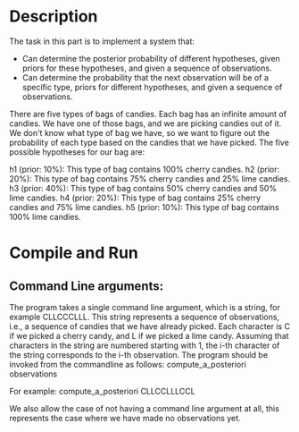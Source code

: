 # Description
The task in this part is to implement a system that:
* Can determine the posterior probability of different hypotheses, given priors for these hypotheses, and given a sequence of   observations.
* Can determine the probability that the next observation will be of a specific type, priors for different hypotheses, and given a sequence of observations.


There are five types of bags of candies. Each bag has an infinite amount of candies. We have one of those bags, and we are picking candies out of it. We don't know what type of bag we have, so we want to figure out the probability of each type based on the candies that we have picked.
The five possible hypotheses for our bag are:

h1 (prior: 10%): This type of bag contains 100% cherry candies.
h2 (prior: 20%): This type of bag contains 75% cherry candies and 25% lime candies.
h3 (prior: 40%): This type of bag contains 50% cherry candies and 50% lime candies.
h4 (prior: 20%): This type of bag contains 25% cherry candies and 75% lime candies.
h5 (prior: 10%): This type of bag contains 100% lime candies.

# Compile and Run

## Command Line arguments:

The program takes a single command line argument, which is a string, for example CLLCCCLLL. This string represents a sequence of observations, i.e., a sequence of candies that we have already picked. Each character is C if we picked a cherry candy, and L if we picked a lime candy. Assuming that characters in the string are numbered starting with 1, the i-th character of the string corresponds to the i-th observation. The program should be invoked from the commandline as follows:
compute_a_posteriori observations


For example:
compute_a_posteriori CLLCCLLLCCL

We also allow the case of not having a command line argument at all, this represents the case where we have made no observations yet.